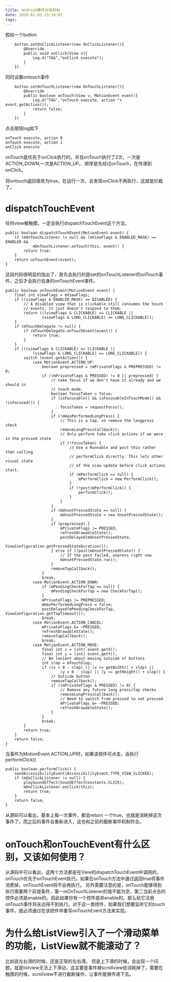 ```yaml
---
title: android事件分发机制
date: 2018-01-03 23:10:07
tags:
---
```


假如一个button
```
	button.setOnClickListener(new OnClickListener(){
		@Override
		public void onClick(View v){
			Log.d("TAG","onClick execute");
		}
	})
```

同时设置ontouch事件

```
	button.setOnTouchListener(new OnTouchListener(){
		@Override
		public boolean onTouch(View v, MotionEvent event){
			Log.d("TAG","onTouch execute, action "+ event.getAction());
			return false;
		}
	})
```

点击按钮log如下
```
onTouch execute, action 0
onTouch execute, action 1
onClick execute
```

onTouch是优先于onClick执行的，并且onTouch执行了2次，一次是ACTION_DOWN,一次是ACTION_UP。
顺序是先经过onTouch，在传递到onClick。

将ontouch返回值改为true，在运行一次，会发现onClick不再执行，这就是拦截了。

# dispatchTouchEvent

任何view被触摸，一定会执行dispatchTouchEvent这个方法。

```
public boolean dispatchTouchEvent(MotionEvent event) {  
    if (mOnTouchListener != null && (mViewFlags & ENABLED_MASK) == ENABLED &&  
            mOnTouchListener.onTouch(this, event)) {  
        return true;  
    }  
    return onTouchEvent(event);  
}  
```

这段代码很明显的指出了，首先会执行的是set的onTouchListener的onTouch事件，之后才会执行自身的onTouchEvent事件。

```
public boolean onTouchEvent(MotionEvent event) {  
    final int viewFlags = mViewFlags;  
    if ((viewFlags & ENABLED_MASK) == DISABLED) {  
        // A disabled view that is clickable still consumes the touch  
        // events, it just doesn't respond to them.  
        return (((viewFlags & CLICKABLE) == CLICKABLE ||  
                (viewFlags & LONG_CLICKABLE) == LONG_CLICKABLE));  
    }  
    if (mTouchDelegate != null) {  
        if (mTouchDelegate.onTouchEvent(event)) {  
            return true;  
        }  
    }  
    if (((viewFlags & CLICKABLE) == CLICKABLE ||  
            (viewFlags & LONG_CLICKABLE) == LONG_CLICKABLE)) {  
        switch (event.getAction()) {  
            case MotionEvent.ACTION_UP:  
                boolean prepressed = (mPrivateFlags & PREPRESSED) != 0;  
                if ((mPrivateFlags & PRESSED) != 0 || prepressed) {  
                    // take focus if we don't have it already and we should in  
                    // touch mode.  
                    boolean focusTaken = false;  
                    if (isFocusable() && isFocusableInTouchMode() && !isFocused()) {  
                        focusTaken = requestFocus();  
                    }  
                    if (!mHasPerformedLongPress) {  
                        // This is a tap, so remove the longpress check  
                        removeLongPressCallback();  
                        // Only perform take click actions if we were in the pressed state  
                        if (!focusTaken) {  
                            // Use a Runnable and post this rather than calling  
                            // performClick directly. This lets other visual state  
                            // of the view update before click actions start.  
                            if (mPerformClick == null) {  
                                mPerformClick = new PerformClick();  
                            }  
                            if (!post(mPerformClick)) {  
                                performClick();  
                            }  
                        }  
                    }  
                    if (mUnsetPressedState == null) {  
                        mUnsetPressedState = new UnsetPressedState();  
                    }  
                    if (prepressed) {  
                        mPrivateFlags |= PRESSED;  
                        refreshDrawableState();  
                        postDelayed(mUnsetPressedState,  
                                ViewConfiguration.getPressedStateDuration());  
                    } else if (!post(mUnsetPressedState)) {  
                        // If the post failed, unpress right now  
                        mUnsetPressedState.run();  
                    }  
                    removeTapCallback();  
                }  
                break;  
            case MotionEvent.ACTION_DOWN:  
                if (mPendingCheckForTap == null) {  
                    mPendingCheckForTap = new CheckForTap();  
                }  
                mPrivateFlags |= PREPRESSED;  
                mHasPerformedLongPress = false;  
                postDelayed(mPendingCheckForTap, ViewConfiguration.getTapTimeout());  
                break;  
            case MotionEvent.ACTION_CANCEL:  
                mPrivateFlags &= ~PRESSED;  
                refreshDrawableState();  
                removeTapCallback();  
                break;  
            case MotionEvent.ACTION_MOVE:  
                final int x = (int) event.getX();  
                final int y = (int) event.getY();  
                // Be lenient about moving outside of buttons  
                int slop = mTouchSlop;  
                if ((x < 0 - slop) || (x >= getWidth() + slop) ||  
                        (y < 0 - slop) || (y >= getHeight() + slop)) {  
                    // Outside button  
                    removeTapCallback();  
                    if ((mPrivateFlags & PRESSED) != 0) {  
                        // Remove any future long press/tap checks  
                        removeLongPressCallback();  
                        // Need to switch from pressed to not pressed  
                        mPrivateFlags &= ~PRESSED;  
                        refreshDrawableState();  
                    }  
                }  
                break;  
        }  
        return true;  
    }  
    return false;  
}  
```

当事件为MotionEvent.ACTION_UP时，如果该控件可点击，会执行performClick()

```
public boolean performClick() {  
    sendAccessibilityEvent(AccessibilityEvent.TYPE_VIEW_CLICKED);  
    if (mOnClickListener != null) {  
        playSoundEffect(SoundEffectConstants.CLICK);  
        mOnClickListener.onClick(this);  
        return true;  
    }  
    return false;  
}
```

从源码可以看出，基本上每一次事件，都会return 一个true，也就是消耗掉这次事件了。而之后的事件会重新进入，这也和之前的截断事件机制符合。

# onTouch和onTouchEvent有什么区别，又该如何使用？

从源码中可以看出，这两个方法都是在View的dispatchTouchEvent中调用的，onTouch优先于onTouchEvent执行。如果在onTouch方法中通过返回true将事件消费掉，onTouchEvent将不会再执行。
另外需要注意的是，onTouch能够得到执行需要两个前提条件，第一mOnTouchListener的值不能为空，第二当前点击的控件必须是enable的。因此如果你有一个控件是非enable的，那么给它注册onTouch事件将永远得不到执行。对于这一类控件，如果我们想要监听它的touch事件，就必须通过在该控件中重写onTouchEvent方法来实现。

# 为什么给ListView引入了一个滑动菜单的功能，ListView就不能滚动了？
比如说左右滑的时候，还是正常的左右滑。
但是上下滑的时候，会出现一个问题，就是listview无法上下滑动，这主要是事件被scrollview给消耗掉了，需要在触摸的时候，scrollview不进行截断操作，让事件能够传递下去。